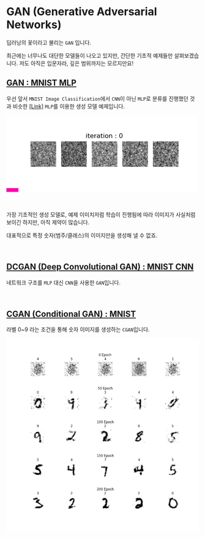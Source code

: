
<br>

# GAN (Generative Adversarial Networks)

딥러닝의 꽃이라고 불리는 `GAN` 입니다. 

최근에는 너무나도 대단한 모델들이 나오고 있지만, 간단한 기초적 예제들만 살펴보겠습니다. 저도 아직은 입문자라, 깊은 범위까지는 모르지만요!

## [GAN : MNIST MLP](6.1.MNIST_MLP_GAN/)

우선 앞서 `MNIST Image Classification`에서 `CNN`이 아닌 `MLP`로 분류를 진행했던 것과 비슷한 [[Link]](../3.SimpleExamples/3.3.MNIST_MLP/) `MLP`를 이용한 생성 모델 예제입니다.

![MLP_GAN](6.1.MNIST_MLP_GAN/MNIST_MLP_GAN.gif)

<br>

가장 기초적인 생성 모델로, 예제 이미치저럼 학습이 진행됨에 따라 이미지가 사실처럼 보이긴 하지만, 아직 제약이 많습니다.

대표적으로 특정 숫자(범주/클래스)의 이미지만을 생성해 낼 수 없죠.


<br>

## [DCGAN (Deep Convolutional GAN) : MNIST CNN](6.2.MNIST_DCGAN/)

네트워크 구조를 `MLP` 대신 `CNN`을 사용한 `GAN`입니다.


<br>

## [CGAN (Conditional GAN) : MNIST](6.3.MNIST_CGAN/)

라벨 0~9 라는 조건을 통해 숫자 이미지를 생성하는 `CGAN`입니다.

!['MNIST_DCGAN`](6.3.MNIST_CGAN/MNIST_CGAN.png)